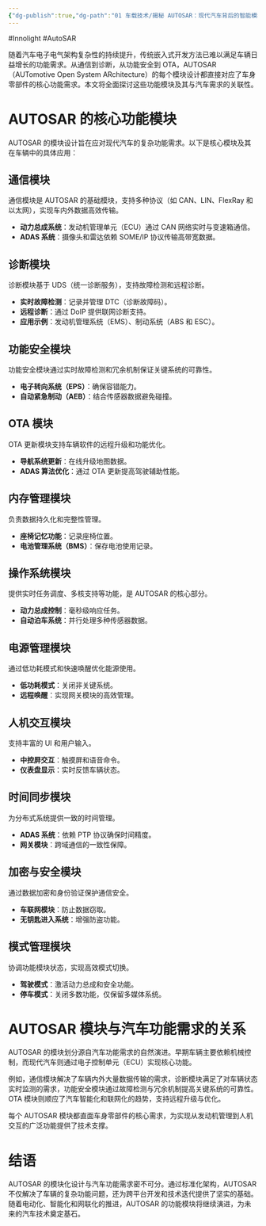```yaml
---
{"dg-publish":true,"dg-path":"01 车载技术/揭秘 AUTOSAR：现代汽车背后的智能模块化架.md","permalink":"/01 车载技术/揭秘 AUTOSAR：现代汽车背后的智能模块化架/","created":"2025-04-11T15:52:12.000+08:00","updated":"2025-10-14T11:21:08.836+08:00"}
---
```


#Innolight #AutoSAR 

随着汽车电子电气架构复杂性的持续提升，传统嵌入式开发方法已难以满足车辆日益增长的功能需求。从通信到诊断，从功能安全到 OTA，AUTOSAR（AUTomotive Open System ARchitecture）的每个模块设计都直接对应了车身零部件的核心功能需求。本文将全面探讨这些功能模块及其与汽车需求的关联性。

# AUTOSAR 的核心功能模块

AUTOSAR 的模块设计旨在应对现代汽车的复杂功能需求。以下是核心模块及其在车辆中的具体应用：

## 通信模块

通信模块是 AUTOSAR 的基础模块，支持多种协议（如 CAN、LIN、FlexRay 和以太网），实现车内外数据高效传输。

- **动力总成系统**：发动机管理单元（ECU）通过 CAN 网络实时与变速箱通信。
- **ADAS 系统**：摄像头和雷达依赖 SOME/IP 协议传输高带宽数据。

## 诊断模块

诊断模块基于 UDS（统一诊断服务），支持故障检测和远程诊断。

- **实时故障检测**：记录并管理 DTC（诊断故障码）。
- **远程诊断**：通过 DoIP 提供联网诊断支持。
- **应用示例**：发动机管理系统（EMS）、制动系统（ABS 和 ESC）。

## 功能安全模块

功能安全模块通过实时故障检测和冗余机制保证关键系统的可靠性。

- **电子转向系统（EPS）**：确保容错能力。
- **自动紧急制动（AEB）**：结合传感器数据避免碰撞。

## OTA 模块

OTA 更新模块支持车辆软件的远程升级和功能优化。

- **导航系统更新**：在线升级地图数据。
- **ADAS 算法优化**：通过 OTA 更新提高驾驶辅助性能。

## 内存管理模块

负责数据持久化和完整性管理。

- **座椅记忆功能**：记录座椅位置。
- **电池管理系统（BMS）**：保存电池使用记录。

## 操作系统模块

提供实时任务调度、多核支持等功能，是 AUTOSAR 的核心部分。

- **动力总成控制**：毫秒级响应任务。
- **自动泊车系统**：并行处理多种传感器数据。

## 电源管理模块

通过低功耗模式和快速唤醒优化能源使用。

- **低功耗模式**：关闭非关键系统。
- **远程唤醒**：实现网关模块的高效管理。

## 人机交互模块

支持丰富的 UI 和用户输入。

- **中控屏交互**：触摸屏和语音命令。
- **仪表盘显示**：实时反馈车辆状态。

## 时间同步模块

为分布式系统提供一致的时间管理。

- **ADAS 系统**：依赖 PTP 协议确保时间精度。
- **网关模块**：跨域通信的一致性保障。

## 加密与安全模块

通过数据加密和身份验证保护通信安全。

- **车联网模块**：防止数据窃取。
- **无钥匙进入系统**：增强防盗功能。

## 模式管理模块

协调功能模块状态，实现高效模式切换。

- **驾驶模式**：激活动力总成和安全功能。
- **停车模式**：关闭多数功能，仅保留多媒体系统。

# AUTOSAR 模块与汽车功能需求的关系

AUTOSAR 的模块划分源自汽车功能需求的自然演进。早期车辆主要依赖机械控制，而现代汽车则通过电子控制单元（ECU）实现核心功能。

例如，通信模块解决了车辆内外大量数据传输的需求，诊断模块满足了对车辆状态实时监测的需求，功能安全模块通过故障检测与冗余机制提高关键系统的可靠性。OTA 模块则顺应了汽车智能化和联网化的趋势，支持远程升级与优化。

每个 AUTOSAR 模块都直面车身零部件的核心需求，为实现从发动机管理到人机交互的广泛功能提供了技术支撑。

# 结语

AUTOSAR 的模块化设计与汽车功能需求密不可分。通过标准化架构，AUTOSAR 不仅解决了车辆的复杂功能问题，还为跨平台开发和技术迭代提供了坚实的基础。随着电动化、智能化和网联化的推进，AUTOSAR 的功能模块将继续演进，为未来的汽车技术奠定基石。